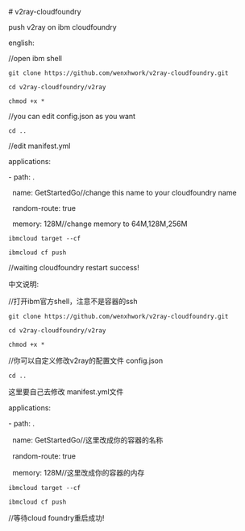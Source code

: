 \# v2ray-cloudfoundry

push v2ray on ibm cloudfoundry

  

english:

  

//open ibm shell

  

`git clone https://github.com/wenxhwork/v2ray-cloudfoundry.git`

`cd v2ray-cloudfoundry/v2ray`

`chmod +x *`

//you can edit config.json as you want

`cd ..`

  

//edit manifest.yml

applications:

\- path: .

  name: GetStartedGo//change this name to your cloudfoundry name

  random-route: true

  memory: 128M//change memory to 64M,128M,256M

  

`ibmcloud target --cf`

`ibmcloud cf push`

  

//waiting cloudfoundry restart success!


中文说明:

  

//打开ibm官方shell，注意不是容器的ssh

  

`git clone https://github.com/wenxhwork/v2ray-cloudfoundry.git`

`cd v2ray-cloudfoundry/v2ray`

`chmod +x *` 

//你可以自定义修改v2ray的配置文件 config.json

`cd ..`

这里要自己去修改 manifest.yml文件

applications:

\- path: .

  name: GetStartedGo//这里改成你的容器的名称

  random-route: true

  memory: 128M//这里改成你的容器的内存

  

`ibmcloud target --cf`

`ibmcloud cf push`

  

//等待cloud foundry重启成功!
